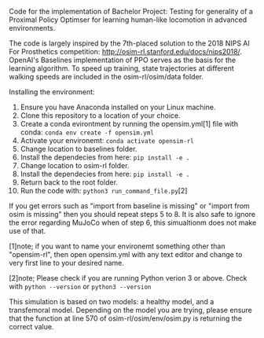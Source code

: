 Code for the implementation of Bachelor Project: Testing for generality of a Proximal Policy Optimser for learning human-like locomotion in advanced environments.

The code is largely inspired by the 7th-placed solution to the 2018 NIPS AI For Prosthetics competition: http://osim-rl.stanford.edu/docs/nips2018/. OpenAI's Baselines implementation of PPO serves as the basis for the learning algorithm. To speed up training, state trajectories at different walking speeds are included in the osim-rl/osim/data folder.

Installing the environment:
1. Ensure you have Anaconda installed on your Linux machine. 
1. Clone this repository to a location of your choice.
1. Create a conda evirontment by running the opensim.yml[1] file with conda: `conda env create -f opensim.yml`
1. Activate your environemt: `conda activate opensim-rl`
1. Change location to baselines folder.
1. Install the dependecies from here: `pip install -e .`
1. Change location to osim-rl folder.
1. Install the dependecies from here: `pip install -e .` 
1. Return back to the root folder.
1. Run the code with: `python3 run_command_file.py`[2]

If you get errors such as "import from baseline is missing" or "import from osim is missing" then you should repeat steps 5 to 8. It is also safe to ignore the error regarding MuJoCo when of step 6, this simualtionm does not make use of that.

[1]note; if you want to name your environemt something other than "opensim-rl", then open opensim.yml with any text editor and change to very first line to your desired name.

[2]note; Please check if you are running Python verion 3 or above. Check with `python --version` or `python3 --version`

This simulation is based on two models: a healthy model, and a transfemoral model. Depending on the model you are trying, please ensure that the function at line 570 of osim-rl/osim/env/osim.py is returning the correct value.
